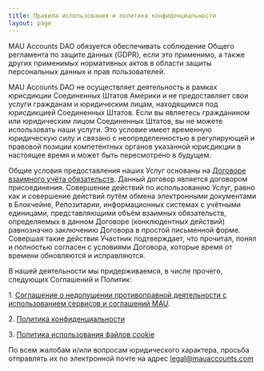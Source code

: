 ```yaml
---
title: Правила использования и политика конфиденциальности
layout: page
---
```


MAU Accounts DAO обязуется обеспечивать соблюдение Общего регламента по защите данных (GDPR), если это применимо, а также других применимых нормативных актов в области защиты персональных данных и прав пользователей.

MAU Accounts DAO не осуществляет деятельность в рамках юрисдикции Соединенных Штатов Америки и не предоставляет свои услуги гражданам и юридическим лицам, находящимся под юрисдикцией Соединенных Штатов. Если вы являетесь гражданином или юридическим лицом Соединенных Штатов, вы не можете использовать наши услуги. Это условие имеет временную юридическую силу и связано с неопределенностью в регулирующей и правовой позиции компетентных органов указанной юрисдикции в настоящее время и может быть пересмотрено в будущем.

Общие условия предоставления наших Услуг основаны на [Договоре взаимного учёта обязательств]({{site.url}}{{site.baseurl}}/legal_agreement_ru). Данный договор является договором присоединения. Совершение действий по использованию Услуг, равно как и совершение действий путём обмена электронными документами в Блокчейне, Репозитарии, информационных системах с учётными единицами, представляющими объём взаимных обязательств, определяемых в данном Договоре (конклюдентных действий) равнозначно заключению Договора в простой письменной форме. Совершая такие действия Участник подтверждает, что прочитал, понял и полностью согласен с условиями Договора,  которые время от времени обновляются и исправляются.

В нашей деятельности мы придерживаемся, в числе прочего, следующих Соглашений и Политик:

1\. [Соглашение о недопущении противоправной деятельности с использованием сервисов и соглашений MAU]({{site.url}}{{site.baseurl}}/legal_prevention_unlawful_ru).

2\. [Политика конфиденциальности]({{site.url}}{{site.baseurl}}/legal_privacy_ru)

3\. [Политика использования файлов cookie]({{site.url}}{{site.baseurl}}/cookies)

По всем жалобам и/или вопросам юридического характера, просьба отправлять их по электронной почте на адрес [legal@mauaccounts.com](mailto:legal@mauaccounts.com)
